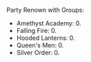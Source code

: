 Party Renown with Groups:
- Amethyst Academy: 0.
- Falling Fire: 0.
- Hooded Lanterns: 0.
- Queen's Men: 0.
- Silver Order: 0.


